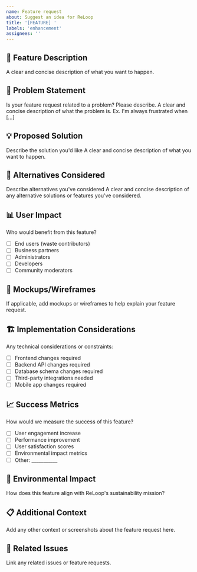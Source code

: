 ```yaml
---
name: Feature request
about: Suggest an idea for ReLoop
title: '[FEATURE] '
labels: 'enhancement'
assignees: ''
---
```


## 🚀 Feature Description
A clear and concise description of what you want to happen.

## 🎯 Problem Statement
Is your feature request related to a problem? Please describe.
A clear and concise description of what the problem is. Ex. I'm always frustrated when [...]

## 💡 Proposed Solution
Describe the solution you'd like
A clear and concise description of what you want to happen.

## 🔄 Alternatives Considered
Describe alternatives you've considered
A clear and concise description of any alternative solutions or features you've considered.

## 📊 User Impact
Who would benefit from this feature?
- [ ] End users (waste contributors)
- [ ] Business partners
- [ ] Administrators
- [ ] Developers
- [ ] Community moderators

## 🎨 Mockups/Wireframes
If applicable, add mockups or wireframes to help explain your feature request.

## 🏗️ Implementation Considerations
Any technical considerations or constraints:
- [ ] Frontend changes required
- [ ] Backend API changes required
- [ ] Database schema changes required
- [ ] Third-party integrations needed
- [ ] Mobile app changes required

## 📈 Success Metrics
How would we measure the success of this feature?
- [ ] User engagement increase
- [ ] Performance improvement
- [ ] User satisfaction scores
- [ ] Environmental impact metrics
- [ ] Other: ___________

## 🌱 Environmental Impact
How does this feature align with ReLoop's sustainability mission?

## 📋 Additional Context
Add any other context or screenshots about the feature request here.

## 🔗 Related Issues
Link any related issues or feature requests.
